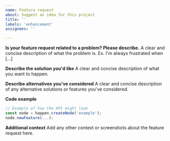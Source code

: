 ```yaml
---
name: Feature request
about: Suggest an idea for this project
title: ''
labels: 'enhancement'
assignees: ''

---
```


**Is your feature request related to a problem? Please describe.**
A clear and concise description of what the problem is. Ex. I'm always frustrated when [...]

**Describe the solution you'd like**
A clear and concise description of what you want to happen.

**Describe alternatives you've considered**
A clear and concise description of any alternative solutions or features you've considered.

**Code example**
```typescript
// Example of how the API might look
const node = happen.createNode('example');
node.newFeature(...);
```

**Additional context**
Add any other context or screenshots about the feature request here.